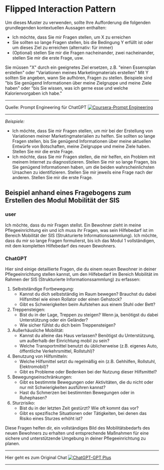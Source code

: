 # Flipped Interaction Pattern

Um dieses Muster zu verwenden, sollte Ihre Aufforderung die folgenden grundlegenden kontextuellen Aussagen enthalten:

* Ich möchte, dass Sie mir Fragen stellen, um X zu erreichen
* Sie sollten so lange Fragen stellen, bis die Bedingung Y erfüllt ist oder um dieses Ziel zu erreichen (alternativ: für immer)
* (Optional) stellen Sie mir die Fragen nacheinander, zwei nacheinander, stellen Sie mir die erste Frage, usw.

Sie müssen "X" durch ein geeignetes Ziel ersetzen, z.B. "einen Essensplan erstellen" oder "Variationen meines Marketingmaterials erstellen" Mit Y sollten Sie angeben, wann Sie aufhören, Fragen zu stellen. Beispiele sind "bis Sie genügend Informationen über meine Zielgruppe und meine Ziele haben" oder "bis Sie wissen, was ich gerne esse und welche Kalorienvorgaben ich habe."

---

Quelle: Prompt Engineering für ChatGPT [![Coursera-Prompt Engineering](https://img.shields.io/badge/Coursera-Prompt%20Engineering-0078D4)](https://www.coursera.org/learn/prompt-engineering/home/info)

---

_Beispiele:_

* Ich möchte, dass Sie mir Fragen stellen, um mir bei der Erstellung von Variationen meiner Marketingmaterialien zu helfen.  Sie sollten so lange Fragen stellen, bis Sie genügend Informationen über meine aktuellen Entwürfe von Botschaften, meine Zielgruppe und meine Ziele haben. Stellen Sie mir die erste Frage.
* Ich möchte, dass Sie mir Fragen stellen, die mir helfen, ein Problem mit meinem Internet zu diagnostizieren. Stellen Sie mir so lange Fragen, bis Sie genügend Informationen haben, um die beiden wahrscheinlichsten Ursachen zu identifizieren. Stellen Sie mir jeweils eine Frage nach der anderen. Stellen Sie mir die erste Frage.

## Beispiel anhand eines Fragebogens zum Erstellen des Modul Mobilität der SIS

### user

Ich möchte, dass du mir Fragen stellst. Ein Bewohner zieht in meine Pflegeeinrichtung ein und ich muss ihr Fragen, was sein Hilfebedarf ist im Bereich Mobilität der SIS (Strukturierte Informationssammlung). Ich möchte, dass du mir so lange Fragen formulierst, bis ich das Modul 1 vollständigen, mit dem kompletten Hilfebedarf des neuen Bewohners.

### ChatGPT

Hier sind einige detaillierte Fragen, die du einem neuen Bewohner in deiner Pflegeeinrichtung stellen kannst, um den Hilfebedarf im Bereich Mobilität im Rahmen der SIS (Strukturierte Informationssammlung) zu erfassen:

1. Selbstständige Fortbewegung:
    * Kannst du dich selbstständig im Raum bewegen? Brauchst du dabei Hilfsmittel wie einen Rollator oder einen Gehstock?
    * Gibt es Schwierigkeiten beim Aufstehen aus einem Stuhl oder Bett?
2. Treppensteigen:
    * Bist du in der Lage, Treppen zu steigen? Wenn ja, benötigst du dabei Unterstützung oder ein Geländer?
    * Wie sicher fühlst du dich beim Treppensteigen?
3. Außerhäusliche Mobilität:
    * Kannst du alleine das Haus verlassen? Benötigst du Unterstützung, um außerhalb der Einrichtung mobil zu sein?
    * Welche Transportmittel benutzt du üblicherweise (z.B. eigenes Auto, öffentliche Verkehrsmittel, Rollstuhl)?
4. Benutzung von Hilfsmitteln:
    * Welche Hilfsmittel setzt du regelmäßig ein (z.B. Gehhilfen, Rollstuhl, Elektromobil)?
    * Gibt es Probleme oder Bedenken bei der Nutzung dieser Hilfsmittel?
5. Bewegungseinschränkungen:
    * Gibt es bestimmte Bewegungen oder Aktivitäten, die du nicht oder nur mit Schwierigkeiten ausführen kannst?
    * Hast du Schmerzen bei bestimmten Bewegungen oder in Ruhephasen?
6. Sturzrisiko:
    * Bist du in der letzten Zeit gestürzt? Wie oft kommt das vor?
    * Gibt es spezifische Situationen oder Tätigkeiten, bei denen das Risiko eines Sturzes erhöht ist?

Diese Fragen helfen dir, ein vollständiges Bild des Mobilitätsbedarfs des neuen Bewohners zu erhalten und entsprechende Maßnahmen für eine sichere und unterstützende Umgebung in deiner Pflegeeinrichtung zu planen.

---

Hier geht es zum Original Chat [![ChatGPT-GPT Plus](https://img.shields.io/badge/ChatGPT-GPT%20Plus-008080)](https://chat.openai.com/share/d330cb2d-435a-4b9e-ac2e-294b0656093b)

---
